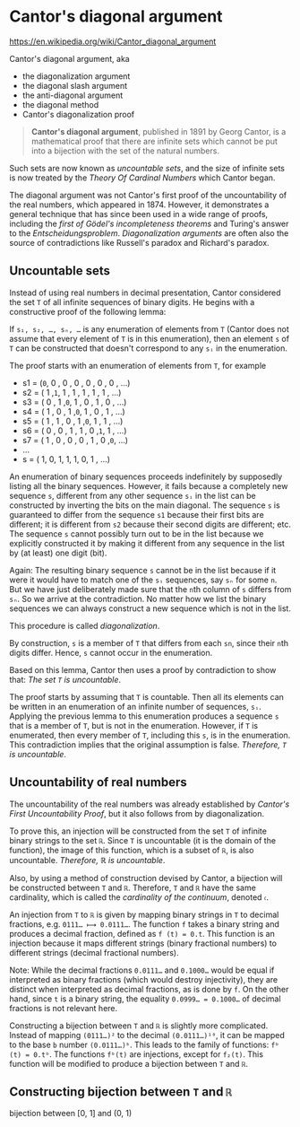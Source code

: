 # Cantor's diagonal argument

https://en.wikipedia.org/wiki/Cantor_diagonal_argument

Cantor's diagonal argument, aka
- the diagonalization argument
- the diagonal slash argument
- the anti-diagonal argument
- the diagonal method
- Cantor's diagonalization proof

>**Cantor's diagonal argument**, published in 1891 by Georg Cantor, is a mathematical proof that there are infinite sets which cannot be put into a bijection with the set of the natural numbers.


Such sets are now known as *uncountable sets*, and the size of infinite sets is now treated by the *Theory Of Cardinal Numbers* which Cantor began.

The diagonal argument was not Cantor's first proof of the uncountability of the real numbers, which appeared in 1874. However, it demonstrates a general technique that has since been used in a wide range of proofs, including the *first of Gödel's incompleteness theorems* and Turing's answer to the *Entscheidungsproblem*. *Diagonalization arguments* are often also the source of contradictions like Russell's paradox and Richard's paradox.

## Uncountable sets

Instead of using real numbers in decimal presentation, Cantor considered the set `T` of all infinite sequences of binary digits. He begins with a constructive proof of the following lemma:

If `s₁, s₂, …, sₙ, …` is any enumeration of elements from `T` (Cantor does not assume that every element of `T` is in this enumeration), then an element `s` of `T` can be constructed that doesn't correspond to any `sᵢ` in the enumeration.

The proof starts with an enumeration of elements from `T`, for example

- s1 = (`0`, 0 , 0 , 0 , 0 , 0 , 0 , …)
- s2 = ( 1 ,`1`, 1 , 1 , 1 , 1 , 1 , …)
- s3 = ( 0 , 1 ,`0`, 1 , 0 , 1 , 0 , …)
- s4 = ( 1 , 0 , 1 ,`0`, 1 , 0 , 1 , …)
- s5 = ( 1 , 1 , 0 , 1 ,`0`, 1 , 1 , …)
- s6 = ( 0 , 0 , 1 , 1 , 0 ,`1`, 1 , …)
- s7 = ( 1 , 0 , 0 , 0 , 1 , 0 ,`0`, …)
- …
- s  = ( 1,  0,  1,  1,  1,  0,  1 , …)


An enumeration of binary sequences proceeds indefinitely by supposedly listing all the binary sequences. However, it fails because a completely new sequence `s`, different from any other sequence `sᵢ` in the list can be constructed by inverting the bits on the main diagonal. The sequence `s` is guaranteed to differ from the sequence `s1` because their first bits are different; it is different from `s2` because their second digits are different; etc. The sequence `s` cannot possibly turn out to be in the list because we explicitly constructed it by making it different from any sequence in the list by (at least) one digit (bit).

Again: The resulting binary sequence `s` cannot be in the list because if it were it would have to match one of the `sᵢ` sequences, say `sₙ` for some `n`. But we have just deliberately made sure that the `n`th column of `s` differs from `sₙ`. So we arrive at the contradiction. No matter how we list the binary sequences we can always construct a new sequence which is not in the list.

This procedure is called *diagonalization*.

By construction, `s` is a member of `T` that differs from each `sn`, since their `n`th digits differ. Hence, `s` cannot occur in the enumeration.

Based on this lemma, Cantor then uses a proof by contradiction to show that: *The set `T` is uncountable*.

The proof starts by assuming that `T` is countable. Then all its elements can be written in an enumeration of an infinite number of sequences, `sᵢ`. Applying the previous lemma to this enumeration produces a sequence `s` that is a member of `T`, but is not in the enumeration. However, if `T` is enumerated, then every member of `T`, including this `s`, is in the enumeration. This contradiction implies that the original assumption is false. *Therefore, `T` is uncountable*.

## Uncountability of real numbers

The uncountability of the real numbers was already established by *Cantor's First Uncountability Proof*, but it also follows from by diagonalization.

To prove this, an injection will be constructed from the set `T` of infinite binary strings to the set `ℝ`. Since `T` is uncountable (it is the domain of the function), the image of this function, which is a subset of `ℝ`, is also uncountable. *Therefore, ℝ is uncountable*.

Also, by using a method of construction devised by Cantor, a bijection will be constructed between `T` and `ℝ`. Therefore, `T` and `ℝ` have the same cardinality, which is called the *cardinality of the continuum*, denoted `𝔠`.

An injection from `T` to `ℝ` is given by mapping binary strings in `T` to decimal fractions, e.g. `0111… ⟼ 0.0111…`. The function `f` takes a binary string and produces a decimal fraction, defined as `f (t) = 0.t`. This function is an injection because it maps different strings (binary fractional numbers) to different strings (decimal fractional numbers).

Note: While the decimal fractions `0.0111…` and `0.1000…` would be equal if interpreted as binary fractions (which would destroy injectivity), they are distinct when interpreted as decimal fractions, as is done by `f`. On the other hand, since `t` is a binary string, the equality `0.0999… = 0.1000…` of decimal fractions is not relevant here.

Constructing a bijection between `T` and `ℝ` is slightly more complicated. Instead of mapping `(0111…)²` to the decimal `(0.0111…)¹⁰`, it can be mapped to the base `b` number `(0.0111…)ᵇ`. 
This leads to the family of functions: `fᵇ (t) = 0.tᵇ`. 
The functions `fᵇ(t)` are injections, except for `f₂(t)`. This function will be modified to produce a bijection between `T` and `ℝ`.

## Constructing bijection between `T` and `ℝ`

bijection between [0, 1] and (0, 1)
